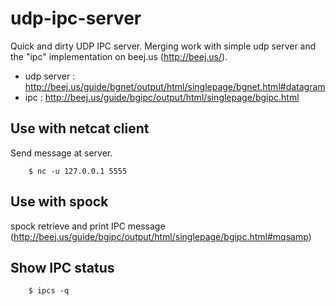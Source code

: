 # udp-ipc-server
Quick and dirty UDP IPC server.
Merging work with simple udp server and the "ipc" implementation on beej.us (http://beej.us/).

- udp server : http://beej.us/guide/bgnet/output/html/singlepage/bgnet.html#datagram
- ipc : http://beej.us/guide/bgipc/output/html/singlepage/bgipc.html

## Use with netcat client
Send message at server.

```
    $ nc -u 127.0.0.1 5555
```
      
## Use with spock
spock retrieve and print IPC message (http://beej.us/guide/bgipc/output/html/singlepage/bgipc.html#mqsamp)

## Show IPC status
```
    $ ipcs -q
```
